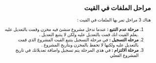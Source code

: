 ﻿

<div dir = rtl > 

## مراحل الملفات في القيت

هناك 3 مراحل تمر بها الملفات في القيت : 

 1. **مرحلة عدم التتبع  :** عندما تدخل مشروع منشئ فيه مخزن وقمت بالتعديل عليه .يعلم القيت انك قمت بالتعديل عليه ولكن لا يتتبع التعديل .
 2. **مرحله التسجيل :** في مرحلة التسجيل يتتبع القيت المشروع الذي قمت بالتعديل عليه ولكنها لا تحفظ بالمخزن وبتاريخ المشروع .
 3. **مرحلة الالتزام :** في هذي المرحلة يتم تسجيل واضافة تعديلاتك في تاريخ المشروع الفعلي

</dir>

